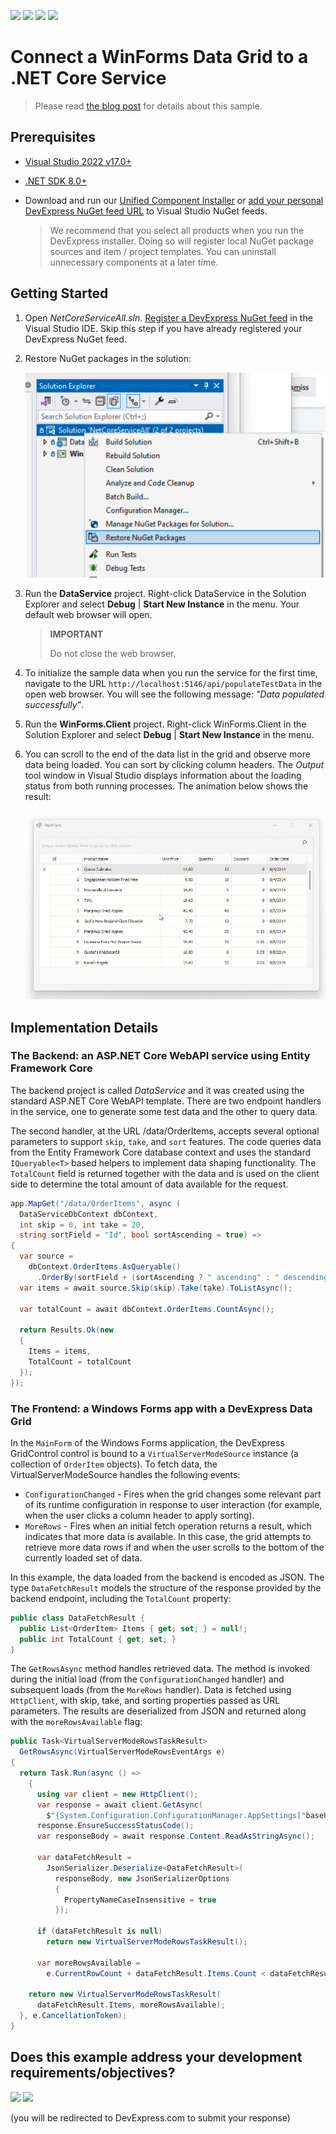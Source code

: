 <!-- default badges list -->
![](https://img.shields.io/endpoint?url=https://codecentral.devexpress.com/api/v1/VersionRange/846159343/24.1.3%2B)
[![](https://img.shields.io/badge/Open_in_DevExpress_Support_Center-FF7200?style=flat-square&logo=DevExpress&logoColor=white)](https://supportcenter.devexpress.com/ticket/details/T1249843)
[![](https://img.shields.io/badge/📖_How_to_use_DevExpress_Examples-e9f6fc?style=flat-square)](https://docs.devexpress.com/GeneralInformation/403183)
[![](https://img.shields.io/badge/💬_Leave_Feedback-feecdd?style=flat-square)](#does-this-example-address-your-development-requirementsobjectives)
<!-- default badges end -->
# Connect a WinForms Data Grid to a .NET Core Service

> Please read [the blog post](https://community.devexpress.com/blogs/news/archive/2024/08/21/connect-a-winforms-data-grid-to-a-net-core-service.aspx) for details about this sample.

## Prerequisites

* [Visual Studio 2022 v17.0+](https://visualstudio.microsoft.com/vs/)
* [.NET SDK 8.0+](https://dotnet.microsoft.com/en-us/download/dotnet)
* Download and run our [Unified Component Installer](https://www.devexpress.com/products/try/) or [add your personal DevExpress NuGet feed URL](https://docs.devexpress.com/GeneralInformation/116042/installation/install-devexpress-controls-using-nuget-packages/obtain-your-nuget-feed-url) to Visual Studio NuGet feeds.
    
    > We recommend that you select all products when you run the DevExpress installer. Doing so will register local NuGet package sources and item / project templates. You can uninstall unnecessary components at a later time.


## Getting Started

1.	Open *NetCoreServiceAll.sln*. [Register a DevExpress NuGet feed](https://docs.devexpress.com/GeneralInformation/116698/nuget/setup-visual-studios-nuget-package-manager) in the Visual Studio IDE. Skip this step if you have already registered your DevExpress NuGet feed.
2.	Restore NuGet packages in the solution:

    ![Restore NuGet Packages in the Solution](restore-nuget-packages.png)
3.	Run the **DataService** project. Right-click DataService in the Solution Explorer and select **Debug** | **Start New Instance** in the menu. Your default web browser will open. 
    
    > **IMPORTANT**
    > 
    > Do not close the web browser.
4.  To initialize the sample data when you run the service for the first time, navigate to the URL `http://localhost:5146/api/populateTestData` in the open web browser. You will see the following message: *"Data populated successfully"*.
5.  Run the **WinForms.Client** project. Right-click WinForms.Client in the Solution Explorer and select **Debug** | **Start New Instance** in the menu.
6.  You can scroll to the end of the data list in the grid and observe more data being loaded. You can sort by clicking column headers. The *Output* tool window in Visual Studio displays information about the loading status from both running processes. The animation below shows the result:
    
    ![WinForms Client](winforms-client.gif)

## Implementation Details

### The Backend: an ASP.NET Core WebAPI service using Entity Framework Core

The backend project is called *DataService* and it was created using the standard ASP.NET Core WebAPI template. There are two endpoint handlers in the service, one to generate some test data and the other to query data.

The second handler, at the URL /data/OrderItems, accepts several optional parameters to support `skip`, `take`, and `sort` features. The code queries data from the Entity Framework Core database context and uses the standard `IQueryable<T>` based helpers to implement data shaping functionality. The `TotalCount` field is returned together with the data and is used on the client side to determine the total amount of data available for the request.

```csharp
app.MapGet("/data/OrderItems", async (
  DataServiceDbContext dbContext,
  int skip = 0, int take = 20,
  string sortField = "Id", bool sortAscending = true) =>
{
  var source =
    dbContext.OrderItems.AsQueryable()
      .OrderBy(sortField + (sortAscending ? " ascending" : " descending"));
  var items = await source.Skip(skip).Take(take).ToListAsync();

  var totalCount = await dbContext.OrderItems.CountAsync();

  return Results.Ok(new
  {
    Items = items,
    TotalCount = totalCount
  });
});
```

### The Frontend: a Windows Forms app with a DevExpress Data Grid

In the `MainForm` of the Windows Forms application, the DevExpress GridControl control is bound to a `VirtualServerModeSource` instance (a collection of `OrderItem` objects). To fetch data, the VirtualServerModeSource handles the following events:

* `ConfigurationChanged` - Fires when the grid changes some relevant part of its runtime configuration in response to user interaction (for example, when the user clicks a column header to apply sorting).
* `MoreRows` - Fires when an initial fetch operation returns a result, which indicates that more data is available. In this case, the grid attempts to retrieve more data rows if and when the user scrolls to the bottom of the currently loaded set of data.

In this example, the data loaded from the backend is encoded as JSON. The type `DataFetchResult` models the structure of the response provided by the backend endpoint, including the `TotalCount` property:

```csharp
public class DataFetchResult {
  public List<OrderItem> Items { get; set; } = null!;
  public int TotalCount { get; set; }
}
```

The `GetRowsAsync` method handles retrieved data. The method is invoked during the initial load (from the `ConfigurationChanged` handler) and subsequent loads (from the `MoreRows` handler). Data is fetched using `HttpClient`, with skip, take, and sorting properties passed as URL parameters. The results are deserialized from JSON and returned along with the `moreRowsAvailable` flag:

```csharp
public Task<VirtualServerModeRowsTaskResult>
  GetRowsAsync(VirtualServerModeRowsEventArgs e)
{
  return Task.Run(async () =>
    {
      using var client = new HttpClient();
      var response = await client.GetAsync(
        $"{System.Configuration.ConfigurationManager.AppSettings["baseUrl"]}/data/OrderItems?skip={e.CurrentRowCount}&take={BatchSize}&sortField={SortField}&sortAscending={SortAscending}");
      response.EnsureSuccessStatusCode();
      var responseBody = await response.Content.ReadAsStringAsync();

      var dataFetchResult =
        JsonSerializer.Deserialize<DataFetchResult>(
          responseBody, new JsonSerializerOptions
          {
            PropertyNameCaseInsensitive = true
          });

      if (dataFetchResult is null)
        return new VirtualServerModeRowsTaskResult();

      var moreRowsAvailable =
        e.CurrentRowCount + dataFetchResult.Items.Count < dataFetchResult.TotalCount;

    return new VirtualServerModeRowsTaskResult(
      dataFetchResult.Items, moreRowsAvailable);
  }, e.CancellationToken);
}
```
<!-- feedback -->
## Does this example address your development requirements/objectives?

[<img src="https://www.devexpress.com/support/examples/i/yes-button.svg"/>](https://www.devexpress.com/support/examples/survey.xml?utm_source=github&utm_campaign=connect-winforms-grid-to-dotnetcore-service&~~~was_helpful=yes) [<img src="https://www.devexpress.com/support/examples/i/no-button.svg"/>](https://www.devexpress.com/support/examples/survey.xml?utm_source=github&utm_campaign=connect-winforms-grid-to-dotnetcore-service&~~~was_helpful=no)

(you will be redirected to DevExpress.com to submit your response)
<!-- feedback end -->
